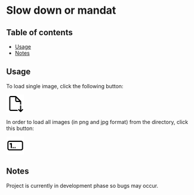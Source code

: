 # Slow down or mandat

## Table of contents

- [Usage](#usage)
- [Notes](#notes)

## Usage

To load single image, click the following button:

![open_doc_button](./assets/icons8-open-document-48.png)

In order to load all images (in png and jpg format) from the directory, click this button:

![open_doc_button](./assets/icons8-numbers-input-form-48.png)

## Notes

Project is currently in development phase so bugs may occur.
